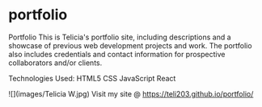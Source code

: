 # portfolio
 Portfolio
This is Telicia's portfolio site, including descriptions and a showcase of previous web development projects and work. The portfolio also includes credentials and contact information for prospective collaborators and/or clients.


Technologies Used:
HTML5
CSS
JavaScript
React

![](images/Telicia W.jpg)
Visit my site @ https://teli203.github.io/portfolio/